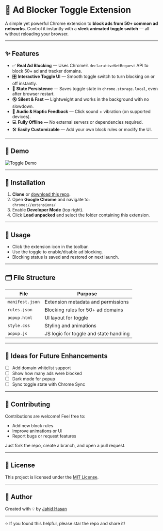 # 🚫 Ad Blocker Toggle Extension

A simple yet powerful Chrome extension to **block ads from 50+ common ad networks**. Control it instantly with a **sleek animated toggle switch** — all without reloading your browser.

---

## ✨ Features

- ✅ **Real Ad Blocking** — Uses Chrome’s `declarativeNetRequest` API to block 50+ ad and tracker domains.
- 🎛️ **Interactive Toggle UI** — Smooth toggle switch to turn blocking on or off instantly.
- 💾 **State Persistence** — Saves toggle state in `chrome.storage.local`, even after browser restart.
- 🔇 **Silent & Fast** — Lightweight and works in the background with no slowdown.
- 📱 **Audio & Haptic Feedback** — Click sound + vibration (on supported devices).
- 💻 **Fully Offline** — No external servers or dependencies required.
- 🛠️ **Easily Customizable** — Add your own block rules or modify the UI.

---

## 📸 Demo

![Toggle Demo](https://user-images.githubusercontent.com/yourusername/demo-toggle.gif)

---

## 🚀 Installation

1. **Clone** or [download this repo](https://github.com/yourusername/ad-blocker-toggle-extension).
2. Open **Google Chrome** and navigate to:  
   `chrome://extensions/`
3. Enable **Developer Mode** (top right).
4. Click **Load unpacked** and select the folder containing this extension.

---

## 🧠 Usage

- Click the extension icon in the toolbar.
- Use the toggle to enable/disable ad blocking.
- Blocking status is saved and restored on next launch.

---

## 🗂️ File Structure

| File           | Purpose                                  |
|----------------|------------------------------------------|
| `manifest.json`| Extension metadata and permissions       |
| `rules.json`   | Blocking rules for 50+ ad domains        |
| `popup.html`   | UI layout for toggle                     |
| `style.css`    | Styling and animations                   |
| `popup.js`     | JS logic for toggle and state handling   |

---

## 🔮 Ideas for Future Enhancements

- [ ] Add domain whitelist support  
- [ ] Show how many ads were blocked  
- [ ] Dark mode for popup  
- [ ] Sync toggle state with Chrome Sync

---

## 🙌 Contributing

Contributions are welcome! Feel free to:

- Add new block rules
- Improve animations or UI
- Report bugs or request features

Just fork the repo, create a branch, and open a pull request.

---

## 📄 License

This project is licensed under the [MIT License](LICENSE).

---

## 👤 Author

Created with 💡 by [Jahid Hasan](https://www.linkedin.com/in/developerjahidhasan/)

---

⭐️ If you found this helpful, please star the repo and share it!
